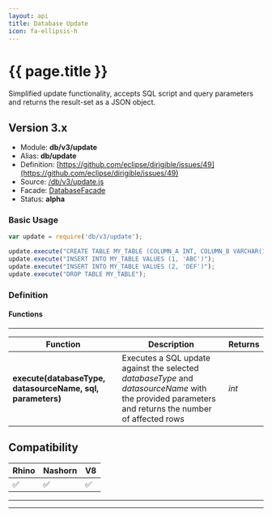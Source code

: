 ```yaml
---
layout: api
title: Database Update
icon: fa-ellipsis-h
---
```


{{ page.title }}
===

Simplified update functionality, accepts SQL script and query parameters and returns the result-set as a JSON object.

Version 3.x
---

- Module: **db/v3/update**
- Alias: **db/update**
- Definition: [https://github.com/eclipse/dirigible/issues/49](https://github.com/eclipse/dirigible/issues/49)
- Source: [/db/v3/update.js](https://github.com/dirigiblelabs/api-v3-db/blob/master/db/v3/update.js)
- Facade: [DatabaseFacade](https://github.com/eclipse/dirigible/blob/master/api/api-facades/api-db/src/main/java/org/eclipse/dirigible/api/v3/db/DatabaseFacade.java)
- Status: **alpha**


### Basic Usage

```javascript
var update = require('db/v3/update');

update.execute("CREATE TABLE MY_TABLE (COLUMN_A INT, COLUMN_B VARCHAR(10))");
update.execute("INSERT INTO MY_TABLE VALUES (1, 'ABC')");
update.execute("INSERT INTO MY_TABLE VALUES (2, 'DEF')");
update.execute("DROP TABLE MY_TABLE");

```


### Definition

#### Functions

---

Function     | Description | Returns
------------ | ----------- | --------
**execute(databaseType, datasourceName, sql, parameters)**   | Executes a SQL update against the selected *databaseType* and *datasourceName* with the provided parameters and returns the number of affected rows | *int*




Compatibility
---

Rhino | Nashorn | V8
----- | ------- | --------
 ✅  | ✅  | ✅


---

---

